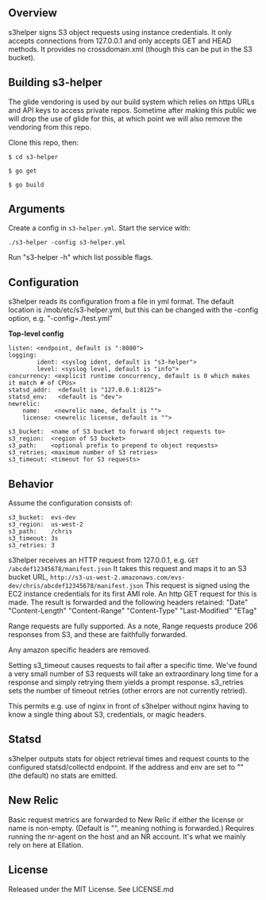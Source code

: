## Overview

s3helper signs S3 object requests using instance credentials.  It only accepts connections from 127.0.0.1
and only accepts GET and HEAD methods.  It provides no crossdomain.xml (though this can be put in the S3
bucket).

## Building s3-helper

The glide vendoring is used by our build system which relies on https URLs and API keys to access private
repos.  Sometime after making this public we will drop the use of glide for this, at which point we will
also remove the vendoring from this repo.

Clone this repo, then:

`$ cd s3-helper`

`$ go get`

`$ go build`

## Arguments

Create a config in `s3-helper.yml`.  Start the service with:

`./s3-helper -config s3-helper.yml`

Run "s3-helper -h" which list possible flags.


## Configuration

s3helper reads its configuration from a file in yml format.  The default location is /mob/etc/s3-helper.yml,
but this can be changed with the -config option, e.g. "-config=./test.yml"

**Top-level config**

    listen: <endpoint, default is ":8080">
    logging:
            ident: <syslog ident, default is "s3-helper">
            level: <syslog level, default is "info">
    concurrency: <explicit runtime concurrency, default is 0 which makes it match # of CPUs>
    statsd_addr:  <default is "127.0.0.1:8125">
    statsd_env:   <default is "dev">
    newrelic:
        name:    <newrelic name, default is "">
        license: <newrelic license, default is "">

    s3_bucket:  <name of S3 bucket to forward object requests to>
    s3_region:  <region of S3 bucket>
    s3_path:    <optional prefix to prepend to object requests>
    s3_retries; <maximum number of S3 retries>
    s3_timeout: <timeout for S3 requests>
    
    
## Behavior

Assume the configuration consists of:

    s3_bucket:  evs-dev
    s3_region:  us-west-2
    s3_path:    /chris
    s3_timeout: 3s
    s3_retries: 3

s3helper receives an HTTP request from 127.0.0.1, e.g. `GET /abcdef12345678/manifest.json`
It takes this request and maps it to an S3 bucket URL,
    `http://s3-us-west-2.amazonaws.com/evs-dev/chris/abcdef12345678/manifest.json`
This request is signed using the EC2 instance credentials for its first AMI role.
An http GET request for this is made.
The result is forwarded and the following headers retained:
    "Date"
    "Content-Length"
    "Content-Range"
    "Content-Type"
    "Last-Modified"
    "ETag"

Range requests are fully supported.  As a note, Range requests produce 206 responses from S3,
and these are faithfully forwarded.

Any amazon specific headers are removed.

Setting s3_timeout causes requests to fail after a specific time.  We've found a very small number
of S3 requests will take an extraordinary long time for a response and simply retrying them yields a
prompt response.  s3_retries sets the number of timeout retries (other errors are not currently
retried).

This permits e.g. use of nginx in front of s3helper without nginx having to know a single thing
about S3, credentials, or magic headers.


## Statsd

s3helper outputs stats for object retrieval times and request counts to the configured statsd/collectd
endpoint.  If the address and env are set to "" (the default) no stats are emitted.


## New Relic

Basic request metrics are forwarded to New Relic if either the license or name is non-empty.  (Default is
"", meaning nothing is forwarded.)  Requires running the nr-agent on the host and an NR account.  It's what
we mainly rely on here at Ellation.


## License

Released under the MIT License.  See LICENSE.md
